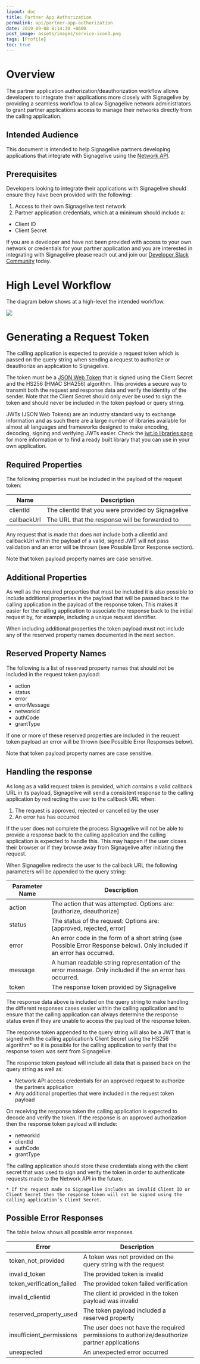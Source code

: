```yaml
---
layout: doc
title: Partner App Authorization
permalink: api/partner-app-authorization
date: 2019-09-08 8:14:30 +0600
post_image: assets/images/service-icon3.png
tags: [Profile]
toc: true
---
```

# Overview

The partner application authorization/deauthorization workflow allows developers to integrate their applications more closely with Signagelive by providing a seamless workflow to allow Signagelive network administrators to grant partner applications access to manage their networks directly from the calling application.

## Intended Audience

This document is intended to help Signagelive partners developing applications that integrate with Signagelive using the <a href="/api/network-api">Network API</a>.

## Prerequisites
Developers looking to integrate their applications with Signagelive should ensure they have been provided with the following:

1. Access to their own Signagelive test network
2. Partner application credentials, which at a minimum should include a:
 - Client ID
 - Client Secret

If you are a developer and have not been provided with access to your own network or credentials for your partner application and you are interested in integrating with Signagelive please reach out and join our <a target="_blank" href="https://join.slack.com/t/signagelivedevelopers/shared_invite/zt-g3zbrdo6-BlcON7H1bvLull~G0jVW7A">Developer Slack Community</a> today.

# High Level Workflow

The diagram below shows at a high-level the intended workflow.

<img src="../../assets/images/api/SLPAA.png">

# Generating a Request Token

The calling application is expected to provide a request token which is passed on the query string when sending a request to authorize or deauthorize an application to Signagelive.

The token must be a <a target="_blank" href="https://jwt.io/">JSON Web Token<A> that is signed using the Client Secret and the HS256 (HMAC SHA256) algorithm. This provides a secure way to transmit both the request and response data and verify the identity of the sender. Note that the Client Secret should only ever be used to sign the token and should never be included in the token payload or query string.

JWTs (JSON Web Tokens) are an industry standard way to exchange information and as such there are a large number of libraries available for almost all languages and frameworks designed to make encoding, decoding, signing and verifying JWTs easier. Check the <a target="_blank" href="https://jwt.io/#libraries-io">jwt.io libraries page</a> for more information or to find a ready built library that you can use in your own application.

## Required Properties

The following properties must be included in the payload of the request token:

| Name        | Description                                        |
|-------------|----------------------------------------------------|
| clientId    | The clientId that you were provided by Signagelive |
| callbackUrl | The URL that the response will be forwarded to     |

Any request that is made that does not include both a clientId and callbackUrl within the payload of a valid, signed JWT will not pass validation and an error will be thrown (see Possible Error Response section).

Note that token payload property names are case sensitive.

## Additional Properties

As well as the required properties that must be included it is also possible to include additional properties in the payload that will be passed back to the calling application in the payload of the response token. This makes it easier for the calling application to associate the response back to the initial request by, for example, including a unique request identifier.

When including additional properties the token payload must not include any of the reserved property names documented in the next section.

## Reserved Property Names

The following is a list of reserved property names that should not be included in the request token payload:

- action
- status
- error
- errorMessage
- networkId
- authCode
- grantType

If one or more of these reserved properties are included in the request token payload an error will be thrown (see Possible Error Responses below).

Note that token payload property names are case sensitive.

## Handling the response

As long as a valid request token is provided, which contains a valid callback URL in its payload, Signagelive will send a consistent response to the calling application by redirecting the user to the callback URL when:

1. The request is approved, rejected or cancelled by the user
2. An error has has occurred

If the user does not complete the process Signagelive will not be able to provide a response back to the calling application and the calling application is expected to handle this. This may happen if the user closes their browser or if they browse away from Signagelive after initiating the request.

When Signagelive redirects the user to the callback URL the following parameters will be appended to the query string:

| Parameter Name | Description                                                                                                              |
|----------------|--------------------------------------------------------------------------------------------------------------------------|
| action         | The action that was attempted. Options are: [authorize, deauthorize]                                                     |
| status         | The status of the request: Options are: [approved, rejected, error]                                                      |
| error          | An error code in the form of a short string (see Possible Error Response below). Only included if an error has occurred. |
| message        | A human readable string representation of the error message. Only included if the an error has occurred.                 |
| token          | The response token provided by Signagelive                                                                               |

The response data above is included on the query string to make handling the different responses cases easier within the calling application and to ensure that the calling application can always determine the response status even if they are unable to access the payload of the response token.

The response token appended to the query string will also be a JWT that is signed with the calling application’s Client Secret using the HS256 algorithm* so it is possible for the calling application to verify that the response token was sent from Signagelive.

The response token payload will include all data that is passed back on the query string as well as:

- Network API access credentials for an approved request to authorize the partners application
- Any additional properties that were included in the request token payload

On receiving the response token the calling application is expected to decode and verify the token. If the response is an approved authorization then the response token payload will include:

- networkId
- clientId
- authCode
- grantType

The calling application should store these credentials along with the client secret that was used to sign and verify the token in order to authenticate requests made to the Network API in the future.

    * If the request made to Signagelive includes an invalid Client ID or Client Secret then the response token will not be signed using the calling application’s Client Secret.

## Possible Error Responses

The table below shows all possible error responses.

| Error                     | Description                                                                                   |
|---------------------------|-----------------------------------------------------------------------------------------------|
| token_not_provided        | A token was not provided on the query string with the request                                 |
| invalid_token             | The provided token is invalid                                                                 |
| token_verification_failed | The provided token failed verification                                                        |
| invalid_clientid          | The client id provided in the token payload was invalid                                       |
| reserved_property_used    | The token payload included a reserved property                                                |
| insufficient_permissions  | The user does not have the required permissions to authorize/deauthorize partner applications |
| unexpected                | An unexpected error occurred                                                                  |